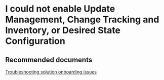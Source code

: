 
<properties
    pageTitle="I could not enable Update Management, Change Tracking and Inventory, or Desired State Configuration"
    description="Onboarding an automation account to a solution"
    service="microsoft.automation"
    resource="automationaccounts"
    authors="khughes"
    displayOrder="10"
    selfHelpType="resource"
    supportTopicIds=""
    resourceTags=""
    productPesIds=""
    cloudEnvironments="public, Fairfax"
/>

# I could not enable Update Management, Change Tracking and Inventory, or Desired State Configuration

## **Recommended documents**
[Troubleshooting solution onboarding issues](https://aka.ms/troubleshootsolutiononboarding)